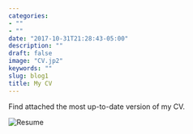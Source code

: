 ```yaml
---
categories:
- ""
- ""
date: "2017-10-31T21:28:43-05:00"
description: ""
draft: false
image: "CV.jp2"
keywords: ""
slug: blog1
title: My CV
---
```


Find attached the most up-to-date version of my CV. 

![Resume](/img/CV.jpg2)
